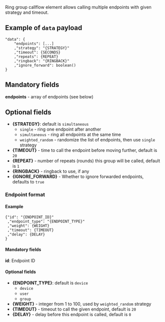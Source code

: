 
Ring group callflow element allows calling multiple endpoints with given strategy and timeout.

## Example of `data` payload

    "data": {
        "endpoints": [...]
        ,"strategy": "{STRATEGY}"
        ,"timeout": {SECONDS}
        ,"repeats": {REPEAT}
        ,"ringback": "{RINGBACK}"
        ,"ignore_forward": boolean()
    }

## Mandatory fields
**endpoints** - array of endpoints (see below)

## Optional fields

* **{STRATEGY}**: default is `simultaneous`
    * `single` - ring one endpoint after another
    * `simultaneous` - ring all endpoints at the same time
    * `weighted_random` - randomize the list of endpoints, then use `single` strategy
* **{TIMEOUT}** - time to call the endpoint before moving further, default is `20`
* **{REPEAT}** - number of repeats (rounds) this group will be called, default is `1`
* **{RINGBACK}** - ringback to use, if any
* **{IGNORE\_FORWARD}** - Whether to ignore forwarded endpoints, defaults to `true`

### Endpoint format
#### Example

    {"id": "{ENDPOINT_ID}"
     ,"endpoint_type": "{ENDPOINT_TYPE}"
     ,"weight": {WEIGHT}
     ,"timeout": {TIMEOUT}
     ,"delay": {DELAY}
    }

#### Mandatory fields

**id**: Endpoint ID

#### Optional fields

* **{ENDPOINT\_TYPE}**: default is `device`
    * `device`
    * `user`
    * `group`
* **{WEIGHT}** - integer from 1 to 100, used by `weighted_random` strategy
* **{TIMEOUT}** - timeout to call the given endpoint, default is `20`
* **{DELAY}** - delay before this endpoint is called, default is `0`
